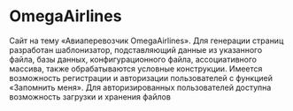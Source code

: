 # OmegaAirlines
Сайт на тему «Авиаперевозчик OmegaAirlines». Для генерации страниц разработан шаблонизатор, подставляющий данные из указанного файла, базы данных, конфигурационного файла, ассоциативного массива, также обрабатываются условные конструкции. Имеется возможность регистрации и авторизации пользователей с функцией «Запомнить меня».  Для авторизированных пользователей доступна возможность загрузки и хранения файлов
